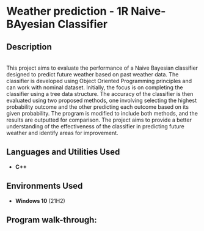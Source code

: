 <h1>Weather prediction - 1R Naive-BAyesian Classifier</h1>

<h2>Description</h2>

<br />
This project aims to evaluate the performance of a Naive Bayesian classifier designed to predict future weather based on past weather data. The classifier is developed using Object Oriented Programming principles and can work with nominal dataset. Initially, the focus is on completing  the classifier using a tree data structure. The accuracy of the classifier is then evaluated using two proposed methods, one involving selecting the highest probability outcome and the other predicting each outcome based on its given probability. The program is modified to include both methods, and the results are outputted for comparison. The project aims to provide a better understanding of the effectiveness of the classifier in predicting future weather and identify areas for improvement.

<h2>Languages and Utilities Used</h2>

- <b>C++</b> 

<h2>Environments Used </h2>

- <b>Windows 10</b> (21H2)

<h2>Program walk-through:</h2>

<!--
 ```diff
- text in red
+ text in green
! text in orange
# text in gray
@@ text in purple (and bold)@@
```
--!>

